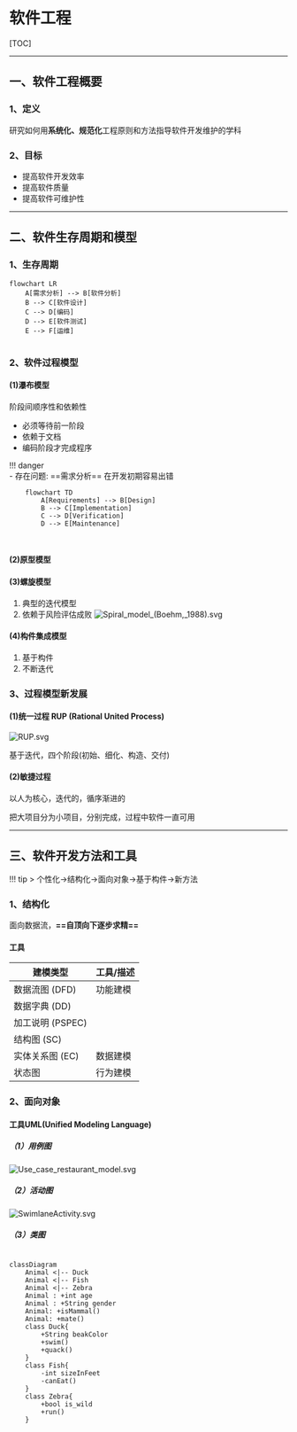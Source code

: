 <h1>
    软件工程
</h1>




[TOC]

--- 


## 一、软件工程概要
### 1、定义
研究如何用**系统化、规范化**工程原则和方法指导软件开发维护的学科
### 2、目标
- 提高软件开发效率
- 提高软件质量
- 提高软件可维护性
---

## 二、软件生存周期和模型
### 1、生存周期
```mermaid
flowchart LR
    A[需求分析] --> B[软件分析]
    B --> C[软件设计]
    C --> D[编码]
    D --> E[软件测试]
    E --> F[运维]
    

```




### 2、软件过程模型
#### (1)瀑布模型

阶段间顺序性和依赖性

- 必须等待前一阶段
- 依赖于文档
- 编码阶段才完成程序

!!! danger	
	- 存在问题:
	  ==需求分析== 在开发初期容易出错

```mermaid
	flowchart TD
	    A[Requirements] --> B[Design]
	    B --> C[Implementation]
	    C --> D[Verification]
	    D --> E[Maintenance]
	    
	
```


#### (2)原型模型

#### (3)螺旋模型
1. 典型的迭代模型
2. 依赖于风险评估成败
![Spiral_model_(Boehm,_1988).svg](../assets/images/Spiral_model_(Boehm,_1988).svg)



#### (4)构件集成模型
1. 基于构件
2. 不断迭代

### 3、过程模型新发展
#### (1)统一过程 RUP (Rational United Process) 

![RUP.svg](../assets/images/RUP.svg)

基于迭代，四个阶段(初始、细化、构造、交付)

#### (2)敏捷过程
以人为核心，迭代的，循序渐进的

把大项目分为小项目，分别完成，过程中软件一直可用

---
## 三、软件开发方法和工具
!!! tip
	> 个性化→结构化→面向对象→基于构件→新方法

### 1、结构化
面向数据流，**==自顶向下逐步求精==**
#### 工具
| **建模类型**     | **工具/描述** |
|--------------|-----------|
| 数据流图 (DFD)   | 功能建模      |
| 数据字典 (DD)    |           |
| 加工说明 (PSPEC) |           |
| 结构图 (SC)     |           |
| 实体关系图 (EC)   | 数据建模      |
| 状态图          | 行为建模      |

### 2、面向对象
#### 工具UML(Unified Modeling Language)
##### （1）用例图

![Use_case_restaurant_model.svg](../assets/images/Use_case_restaurant_model.svg)





##### （2）活动图

![SwimlaneActivity.svg](../assets/images/SwimlaneActivity.svg)



##### （3）类图

```mermaid

classDiagram
    Animal <|-- Duck
    Animal <|-- Fish
    Animal <|-- Zebra
    Animal : +int age
    Animal : +String gender
    Animal: +isMammal()
    Animal: +mate()
    class Duck{
        +String beakColor
        +swim()
        +quack()
    }
    class Fish{
        -int sizeInFeet
        -canEat()
    }
    class Zebra{
        +bool is_wild
        +run()
    }

```

